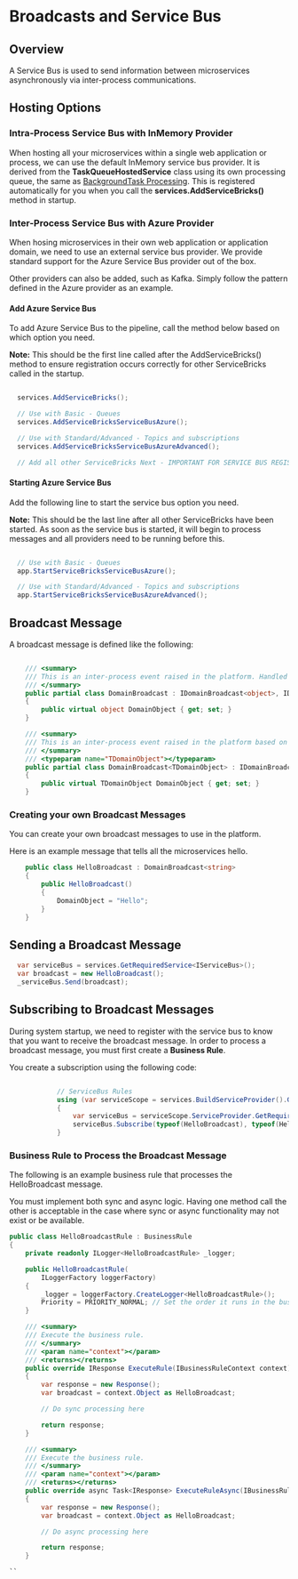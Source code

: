 # Broadcasts and Service Bus
## Overview
A Service Bus is used to send information between microservices asynchronously via inter-process communications.

## Hosting Options
### Intra-Process Service Bus with InMemory Provider
When hosting all your microservices within a single web application or process, we can use the default InMemory service bus provider.
It is derived from the  **TaskQueueHostedService** class using its own processing queue, the same as [BackgroundTask Processing](https://github.com/holomodular/ServiceBricks-Documentation/blob/main/V1/BackgroundTasks.md).
This is registered automatically for you when you call the **services.AddServiceBricks()** method in startup.

### Inter-Process Service Bus with Azure Provider
When hosing microservices in their own web application or application domain, we need to use an external service bus provider.
We provide standard support for the Azure Service Bus provider out of the box.


Other providers can also be added, such as Kafka.
Simply follow the pattern defined in the Azure provider as an example.


#### Add Azure Service Bus
To add Azure Service Bus to the pipeline, call the method below based on which option you need.

**Note:** This should be the first line called after the AddServiceBricks() method to ensure registration occurs correctly for other ServiceBricks called in the startup.
```csharp

  services.AddServiceBricks();

  // Use with Basic - Queues
  services.AddServiceBricksServiceBusAzure();

  // Use with Standard/Advanced - Topics and subscriptions
  services.AddServiceBricksServiceBusAzureAdvanced();

  // Add all other ServiceBricks Next - IMPORTANT FOR SERVICE BUS REGISTRATION

```

#### Starting Azure Service Bus
Add the following line to start the service bus option you need.

**Note:** This should be the last line after all other ServiceBricks have been started. 
As soon as the service bus is started, it will begin to process messages and all providers need to be running before this.
```csharp

  // Use with Basic - Queues
  app.StartServiceBricksServiceBusAzure();

  // Use with Standard/Advanced - Topics and subscriptions
  app.StartServiceBricksServiceBusAzureAdvanced();
```

## Broadcast Message
A broadcast message is defined like the following:

```csharp

    /// <summary>
    /// This is an inter-process event raised in the platform. Handled by Service Bus.
    /// </summary>
    public partial class DomainBroadcast : IDomainBroadcast<object>, IDomainBroadcast
    {
        public virtual object DomainObject { get; set; }
    }

    /// <summary>
    /// This is an inter-process event raised in the platform based on a domain object.
    /// </summary>
    /// <typeparam name="TDomainObject"></typeparam>
    public partial class DomainBroadcast<TDomainObject> : IDomainBroadcast<TDomainObject>, IDomainBroadcast
    {
        public virtual TDomainObject DomainObject { get; set; }
    }

```

### Creating your own Broadcast Messages
You can create your own broadcast messages to use in the platform.

Here is an example message that tells all the microservices hello.

```csharp
    public class HelloBroadcast : DomainBroadcast<string>
    {
        public HelloBroadcast()
        {
            DomainObject = "Hello";
        }
    }

```

## Sending a Broadcast Message

```csharp
  var serviceBus = services.GetRequiredService<IServiceBus>();
  var broadcast = new HelloBroadcast();
  _serviceBus.Send(broadcast);

```

## Subscribing to Broadcast Messages
During system startup, we need to register with the service bus to know that you want to receive the broadcast message.
In order to process a broadcast message, you must first create a **Business Rule**.

You create a subscription using the following code:
```csharp

            // ServiceBus Rules
            using (var serviceScope = services.BuildServiceProvider().GetRequiredService<IServiceScopeFactory>().CreateScope())
            {
                var serviceBus = serviceScope.ServiceProvider.GetRequiredService<IServiceBus>();
                serviceBus.Subscribe(typeof(HelloBroadcast), typeof(HelloBroadcastRule));
            }

```

### Business Rule to Process the Broadcast Message

The following is an example business rule that processes the HelloBroadcast message.

You must implement both sync and async logic. Having one method call the other is acceptable in the case where sync or async functionality may not exist or be available.

```csharp
public class HelloBroadcastRule : BusinessRule
{
    private readonly ILogger<HelloBroadcastRule> _logger;

    public HelloBroadcastRule(
        ILoggerFactory loggerFactory)
    {
        _logger = loggerFactory.CreateLogger<HelloBroadcastRule>();
        Priority = PRIORITY_NORMAL; // Set the order it runs in the business rule engine
    }

    /// <summary>
    /// Execute the business rule.
    /// </summary>
    /// <param name="context"></param>
    /// <returns></returns>
    public override IResponse ExecuteRule(IBusinessRuleContext context)
    {
        var response = new Response();
        var broadcast = context.Object as HelloBroadcast;

        // Do sync processing here

        return response;
    }

    /// <summary>
    /// Execute the business rule.
    /// </summary>
    /// <param name="context"></param>
    /// <returns></returns>
    public override async Task<IResponse> ExecuteRuleAsync(IBusinessRuleContext context)
    {
        var response = new Response();
        var broadcast = context.Object as HelloBroadcast;

        // Do async processing here

        return response;
    }

``




